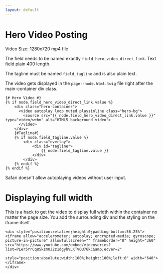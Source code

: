 ```yaml
---
layout: default
---
```


# Hero Video Posting

Video Size: 1280x720 mp4 file

The field needs to be named exactly `field_hero_video_direct_link`. Text field plain 400 length.

The tagline must be named `field_tagline` and is also plain text.

The video gets displayed in the `page--node.html.twig` file right after the main-container div class.

```
{# Hero Video #}
{% if node.field_hero_video_direct_link.value %}
    <div class="hero-container">
      <video autoplay loop muted playsinline class="hero-bg">
        <source src="{{ node.field_hero_video_direct_link.value }}" type="video/webm" alt="HTML5 background video">
      </video>
    </div>
    {#Tagline#}
    {% if node.field_tagline.value %}
        <div class="overlay">
            <div id="tagline">
                {{ node.field_tagline.value }}
            </div>
        </div>
    {% endif %}
{% endif %}
```

Safari doesn't allow autoplaying videos without user input.


# Displaying full width

This is a hack to get the video to display full width within the container no matter the page size. You add the surrounding div and the styling on the iframe itself.

```
<div style="position:relative;height:0;padding-bottom:56.25%">
<iframe allow="accelerometer; autoplay; encrypted-media; gyroscope; picture-in-picture" allowfullscreen="" frameborder="0" height="360" src="https://www.youtube.com/embed/videoseries?list=PLer5YrCq8SkzmOJ2z1dgyhVLKTVOU76kC&amp;ecver=2"

style="position:absolute;width:100%;height:100%;left:0" width="640">
</iframe>
</div>
```
